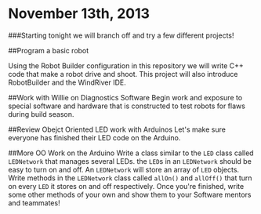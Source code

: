 # November 13th, 2013 

###Starting tonight we will branch off and try a few different projects!

##Program a basic robot

Using the Robot Builder configuration in this repository we will write C++ code that make a robot drive and shoot. This project will also introduce RobotBuilder and the WindRiver IDE.

##Work with Willie on Diagnostics Software
Begin work and exposure to special software and hardware that is constructed to test robots for flaws during build season.

##Review Obejct Oriented LED work with Arduinos
Let's make sure everyone has finished their LED code on the Arduino. 

##More OO Work on the Arduino 
Write a class similar to the `LED` class called `LEDNetwork` that manages several LEDs. the `LED`s in an `LEDNetwork` should be easy to turn on and off. An `LEDNetwork` will store an array of `LED` objects. Write methods in the `LEDNetwork` class called `allOn()` and `allOff()` that turn on every `LED` it stores on and off respectively. Once you're finished, write some other methods of your own and show them to your Software mentors and teammates!